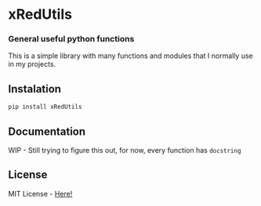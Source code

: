 # xRedUtils
### General useful python functions

This is a simple library with many functions and modules that I normally use in my projects.

## Instalation
```java
pip install xRedUtils
```

## Documentation
WIP - Still trying to figure this out, for now, every function has `docstring`

## License
MIT License - [Here!](https://github.com/xRedCrystalx/xRedUtils/tree/main/LICENSE)